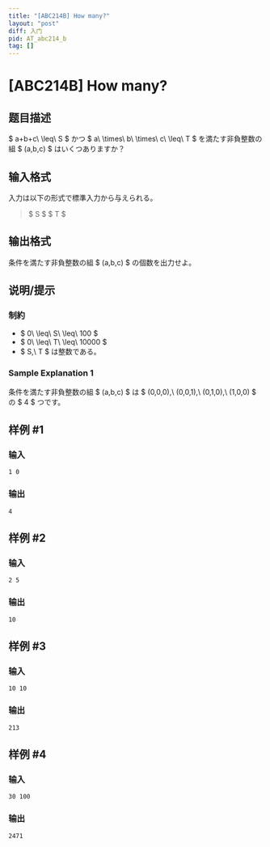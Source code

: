 ```yaml
---
title: "[ABC214B] How many?"
layout: "post"
diff: 入门
pid: AT_abc214_b
tag: []
---
```


# [ABC214B] How many?

## 题目描述

[problemUrl]: https://atcoder.jp/contests/abc214/tasks/abc214_b

$ a+b+c\ \leq\ S $ かつ $ a\ \times\ b\ \times\ c\ \leq\ T $ を満たす非負整数の組 $ (a,b,c) $ はいくつありますか？

## 输入格式

入力は以下の形式で標準入力から与えられる。

> $ S $ $ T $

## 输出格式

条件を満たす非負整数の組 $ (a,b,c) $ の個数を出力せよ。

## 说明/提示

### 制約

- $ 0\ \leq\ S\ \leq\ 100 $
- $ 0\ \leq\ T\ \leq\ 10000 $
- $ S,\ T $ は整数である。

### Sample Explanation 1

条件を満たす非負整数の組 $ (a,b,c) $ は $ (0,0,0),\ (0,0,1),\ (0,1,0),\ (1,0,0) $ の $ 4 $ つです。

## 样例 #1

### 输入

```
1 0
```

### 输出

```
4
```

## 样例 #2

### 输入

```
2 5
```

### 输出

```
10
```

## 样例 #3

### 输入

```
10 10
```

### 输出

```
213
```

## 样例 #4

### 输入

```
30 100
```

### 输出

```
2471
```

